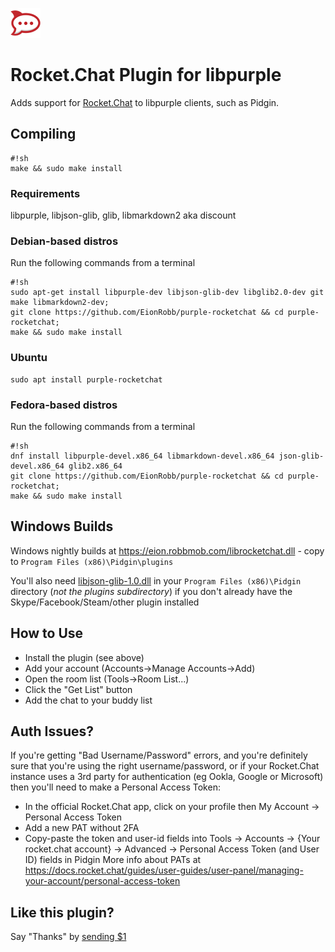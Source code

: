 ![Logo](https://github.com/EionRobb/purple-rocketchat/raw/master/rocketchat48.png)
# Rocket.Chat Plugin for libpurple #

Adds support for [Rocket.Chat](https://rocket.chat/) to libpurple clients, such as Pidgin.

## Compiling ##
```
#!sh
make && sudo make install
```

### Requirements ###
libpurple, libjson-glib, glib, libmarkdown2 aka discount

### Debian-based distros ###
Run the following commands from a terminal

```shell
#!sh
sudo apt-get install libpurple-dev libjson-glib-dev libglib2.0-dev git make libmarkdown2-dev;
git clone https://github.com/EionRobb/purple-rocketchat && cd purple-rocketchat;
make && sudo make install
```

### Ubuntu
```shell
sudo apt install purple-rocketchat
```

### Fedora-based distros ###
Run the following commands from a terminal

```shell
#!sh
dnf install libpurple-devel.x86_64 libmarkdown-devel.x86_64 json-glib-devel.x86_64 glib2.x86_64
git clone https://github.com/EionRobb/purple-rocketchat && cd purple-rocketchat;
make && sudo make install
```

## Windows Builds ##
Windows nightly builds at https://eion.robbmob.com/librocketchat.dll - copy to `Program Files (x86)\Pidgin\plugins`

You'll also need [libjson-glib-1.0.dll](https://eion.robbmob.com/libjson-glib-1.0.dll) in your `Program Files (x86)\Pidgin` directory (*not the plugins subdirectory*) if you don't already have the Skype/Facebook/Steam/other plugin installed

## How to Use ##
* Install the plugin (see above)
* Add your account (Accounts->Manage Accounts->Add)
* Open the room list (Tools->Room List...)
* Click the "Get List" button
* Add the chat to your buddy list

## Auth Issues? ##
If you're getting "Bad Username/Password" errors, and you're definitely sure that you're using the right username/password, or if your Rocket.Chat instance uses a 3rd party for authentication (eg Ookla, Google or Microsoft) then you'll need to make a Personal Access Token:
* In the official Rocket.Chat app, click on your profile then  My Account -> Personal Access Token
* Add a new PAT without 2FA
* Copy-paste the token and user-id fields into Tools -> Accounts -> {Your rocket.chat account} -> Advanced -> Personal Access Token (and User ID) fields in Pidgin
More info about PATs at https://docs.rocket.chat/guides/user-guides/user-panel/managing-your-account/personal-access-token


## Like this plugin? ##
Say "Thanks" by [sending $1](https://www.paypal.com/cgi-bin/webscr?cmd=_s-xclick&hosted_button_id=PZMBF2QVF69GA)
